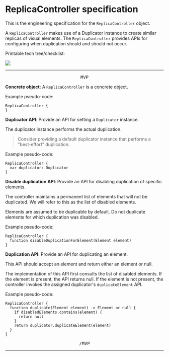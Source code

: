 # ReplicaController specification

This is the engineering specification for the `ReplicaController` object.

A `ReplicaController` makes use of a Duplicator instance to create similar replicas of visual elements. The `ReplicaController` provides APIs for configuring when duplication should and should not occur.

Printable tech tree/checklist:

![](../_assets/DuplicateControllerTechTree.svg)

---

<p style="text-align:center"><tt>MVP</tt></p>

**Concrete object**: A `ReplicaController` is a concrete object.

Example pseudo-code:

    ReplicaController {
    }

**Duplicator API**: Provide an API for setting a `Duplicator` instance.

The duplicator instance performs the actual duplication.

> Consider providing a default duplicator instance that performs a "best-effort" duplication.

Example pseudo-code:

    ReplicaController {
      var duplicator: Duplicator
    }

**Disable duplication API**: Provide an API for disabling duplication of specific elements.

The controller maintains a permanent list of elements that will not be duplicated. We will refer to this as the list of disabled elements.

Elements are assumed to be duplicable by default. Do not duplicate elements for which duplication was disabled.

Example pseudo-code:

    ReplicaController {
      function disableDuplicationForElement(Element element)
    }

**Duplication API**: Provide an API for duplicating an element.

This API should accept an element and return either an element or null.

The implementation of this API first consults the list of disabled elements. If the element is present, the API returns null. If the element is not present, the controller invokes the assigned duplicator's `duplicateElement` API.

Example pseudo-code:

    ReplicaController {
      function duplicate(Element element) -> Element or null {
        if disabledElements.contains(element) {
          return null
        }
        return duplicator.duplicateElement(element)
      }
    }

<p style="text-align:center"><tt>/MVP</tt></p>

---
